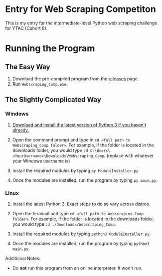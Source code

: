 # Entry for Web Scraping Competiton

This is my entry for the intermediate-level Python web scraping challenge for YTAC (Cohort 8).

# Running the Program

## The Easy Way

1. Download the pre-compiled program from the [releases](https://github.com/Payload9/WebScraping_Comp/releases/latest) page.
2. Run `Webscraping_Comp.exe`.

## The Slightly Complicated Way

### Windows

1. [Download and install the latest version of Python 3 if you haven't already.](https://www.python.org/downloads/)

2. Open the command prompt and type in `cd <full path to Webscraping_Comp folder>`. For example, if the folder is located in the downloads folder, you would type `cd C:\Users\<YourUsername>\Downloads\Webscraping_Comp`. (replace <YourUsername> with whatever your Windows username is)

3. Install the required modules by typing `py ModuleInstaller.py` 

4. Once the modules are installed, run the program by typing `py main.py`.

### Linux

1. Install the latest Python 3. Exact steps to do so vary across distros.

2. Open the terminal and type `cd <full path to Webscraping_Comp folder>`. For example, if the folder is located in the downloads folder, you would type `cd ./Downloads/Webscraping_Comp`.

3. Install the required modules by typing `python3 ModuleInstaller.py`.

4. Once the modules are installed, run the program by typing `python3 main.py`.

Additional Notes:

* Do **not** run this program from an online interpreter. It won't run.
